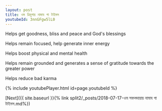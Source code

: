 ```yaml
---
layout: post
title: ওম ত্রিযুগায় নামায গা টাইমস
youtubeId: 3nnGFgw5lL0
---
```

 
 
Helps get goodness, bliss and peace and God's blessings
 
Helps remain focused, help generate inner energy 
 
Helps boost physical and mental health 
 
Helps remain grounded and generates a sense of gratitude towards the greater power 
 
Helps reduce bad karma
 
 
 
 


{% include youtubePlayer.html id=page.youtubeId %}
 
[Next]({{ site.baseurl }}{% link  split2/_posts/2018-07-17-ওম সফলদায়ায় নামায গা টাইমস.md%})
 
